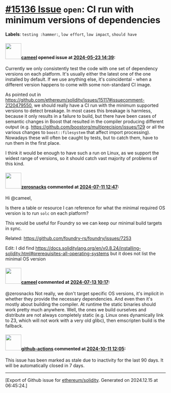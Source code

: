 # [\#15136 Issue](https://github.com/ethereum/solidity/issues/15136) `open`: CI run with minimum versions of dependencies
**Labels**: `testing :hammer:`, `low effort`, `low impact`, `should have`


#### <img src="https://avatars.githubusercontent.com/u/137030?v=4" width="50">[cameel](https://github.com/cameel) opened issue at [2024-05-23 14:39](https://github.com/ethereum/solidity/issues/15136):

Currently we only consistently test the code with one set of dependency versions on each platform. It's usually either the latest one of the one installed by default. If we use anything else, it's coincidental - when a different version happens to come with some non-standard CI image.

As pointed out in https://github.com/ethereum/solidity/issues/15117#issuecomment-2120479550, we should really have a CI run with the minimum supported versions to detect breakage. In most cases this breakage is harmless, because it only results in a failure to build, but there have been cases of semantic changes in Boost that resulted in the compiler producing different output (e.g. https://github.com/boostorg/multiprecision/issues/129 or all the various changes to `boost::filesystem` that affect import processing). Nowadays these will often be caught by tests, but to catch them, have to run them in the first place.

I think it would be enough to have such a run on Linux, as we support the widest range of versions, so it should catch vast majority of problems of this kind.

#### <img src="https://avatars.githubusercontent.com/u/95942363?u=2b812d1148fbcab6c291e16fd8eaeacabf79bac4&v=4" width="50">[zerosnacks](https://github.com/zerosnacks) commented at [2024-07-11 12:47](https://github.com/ethereum/solidity/issues/15136#issuecomment-2222849733):

Hi @cameel,

Is there a table or resource I can reference for what the minimal required OS version is to run `solc` on each platform?

This would be useful for Foundry so we can keep our minimal build targets in sync.

Related: https://github.com/foundry-rs/foundry/issues/7253

Edit: I did find https://docs.soliditylang.org/en/v0.8.24/installing-solidity.html#prerequisites-all-operating-systems but it does not list the minimal OS version

#### <img src="https://avatars.githubusercontent.com/u/137030?v=4" width="50">[cameel](https://github.com/cameel) commented at [2024-07-13 10:17](https://github.com/ethereum/solidity/issues/15136#issuecomment-2226847201):

@zerosnacks Not really, we don't target specific OS versions, it's implicit in whether they provide the necessary dependencies. And even then it's mostly about building the compiler. At runtime the static binaries should work pretty much anywhere. Well, the ones we build ourselves and distribute are not always completely static (e.g. Linux ones dynamically link to Z3, which will not work with a very old glibc), then emscripten build is the fallback.

#### <img src="https://avatars.githubusercontent.com/in/15368?v=4" width="50">[github-actions](https://github.com/apps/github-actions) commented at [2024-10-11 12:05](https://github.com/ethereum/solidity/issues/15136#issuecomment-2407272544):

This issue has been marked as stale due to inactivity for the last 90 days.
It will be automatically closed in 7 days.


-------------------------------------------------------------------------------



[Export of Github issue for [ethereum/solidity](https://github.com/ethereum/solidity). Generated on 2024.12.15 at 06:45:24.]
